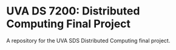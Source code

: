 # UVA DS 7200: Distributed Computing Final Project

A repository for the UVA SDS Distributed Computing final project. 
